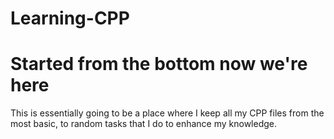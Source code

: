 # Learning-CPP
Started from the bottom now we're here
=======================================

This is essentially going to be a place where I keep all my CPP files from the most basic, to random tasks that I do to enhance my knowledge.
